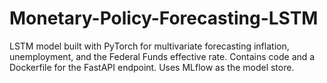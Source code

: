 # Monetary-Policy-Forecasting-LSTM

LSTM model built with PyTorch for multivariate forecasting inflation, unemployment, and the Federal Funds effective rate.
Contains code and a Dockerfile for the FastAPI endpoint.
Uses MLflow as the model store.
